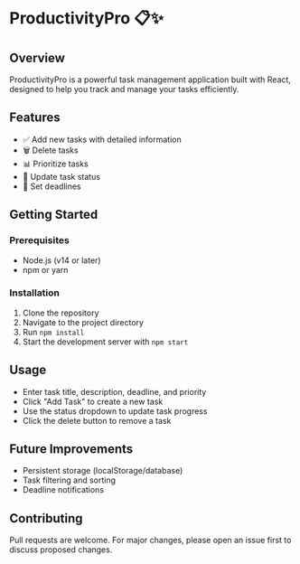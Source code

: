 # ProductivityPro 📋✨

## Overview

ProductivityPro is a powerful task management application built with React, designed to help you track and manage your tasks efficiently.

## Features

- ✅ Add new tasks with detailed information
- 🗑️ Delete tasks
- 📊 Prioritize tasks
- 🔄 Update task status
- 📅 Set deadlines

## Getting Started

### Prerequisites

- Node.js (v14 or later)
- npm or yarn

### Installation

1. Clone the repository
2. Navigate to the project directory
3. Run `npm install`
4. Start the development server with `npm start`

## Usage

- Enter task title, description, deadline, and priority
- Click "Add Task" to create a new task
- Use the status dropdown to update task progress
- Click the delete button to remove a task

## Future Improvements

- Persistent storage (localStorage/database)
- Task filtering and sorting
- Deadline notifications

## Contributing

Pull requests are welcome. For major changes, please open an issue first to discuss proposed changes.
